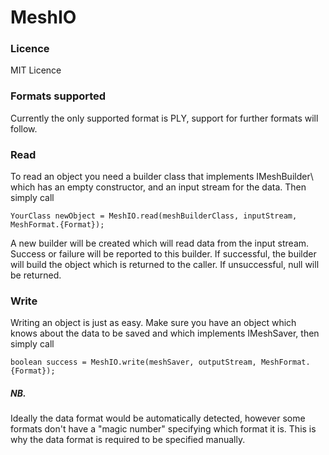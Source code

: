 # MeshIO
<h3>Licence</h3>
MIT Licence

<h3>Formats supported</h3>
Currently the only supported format is PLY, support for further formats will follow.


<h3>Read</h3>
To read an object you need a builder class that implements IMeshBuilder\<YourClass\> which has an empty constructor, and an input stream for the data. Then simply call

    YourClass newObject = MeshIO.read(meshBuilderClass, inputStream, MeshFormat.{Format});

A new builder will be created which will read data from the input stream. Success or failure will be reported to this builder. If successful, the builder will build the object which is returned to the caller. If unsuccessful, null will be returned.

<h3>Write</h3>
Writing an object is just as easy. Make sure you have an object which knows about the data to be saved and which implements IMeshSaver, then simply call

    boolean success = MeshIO.write(meshSaver, outputStream, MeshFormat.{Format});

<h5>NB.</h5>
Ideally the data format would be automatically detected, however some formats don't have a "magic number" specifying which format it is. This is why the data format is required to be specified manually.
